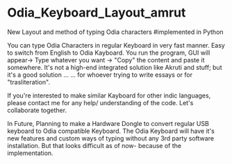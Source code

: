 # Odia_Keyboard_Layout_amrut
New Layout and method of typing Odia characters 
#implemented in Python

You can type Odia Characters in regular Keyboard in very fast manner. 
Easy to switch from English to Odia Kayboard.
You run the program, GUI will appear-> Type whatever you want -> "Copy" the content and paste it somewhere.
It's not a high-end integrated solution like Akruti and stuff; but it's a good solution ...
     ... for whoever trying to write essays or for "trasliteration".

If you're interested to make similar Kayboard for other indic languages, please contact me for any help/ understanding of the code. Let's collaborate together.



In Future, Planning to make a Hardware Dongle to convert regular USB keyboard to Odia compatible Keyboard.
The Odia Keyboard will have it's new features and custom ways of typing without any 3rd party software installation.
But that looks  difficult as of now- because of the implementation.
